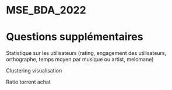 # MSE_BDA_2022

# Questions supplémentaires
Statistique sur les utilisateurs (rating, engagement des utilisateurs, orthographe, temps moyen par musique ou artist, melomane)

Clustering visualisation

Ratio torrent achat
